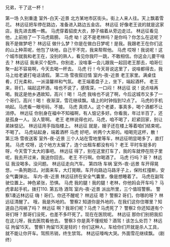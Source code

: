 
兄弟，干了这一杯！

第一场 久别重逢
室外-白天-近景
北方某地市区街头。街上人来人往。天上飘着雪花。
林远征把车停在路边，准备进入路边五金店。
林远征
好像老王说的就是这家店，我先进去瞧一瞧。
马虎穿着貂皮大衣，脖子缩着从旁边走过。
林远征看见他，上前拍了一下马虎肩膀。
马虎
呦！这不是老林吗？是你吗？你怎么在这呢？我不是做梦吧？
林远征
做什么梦？你是在做白日梦呢！是我。我跟老王在你们这的山上种茶呢，他包了块地，自己干不完，我来帮帮他。
马虎
哎呀！我说呢！这个城市就我和老王在，没别的熟人，看见你我吓一跳，不敢相信。你这会儿要干啥去？
林远征
我来买个配件。你别走，没啥事一会儿跟我一起回老王那去，咱哥仨聚一起不容易啊，今天去喝一杯去。
马虎
行！今天哥说这里了，说啥都得去，我马上给老婆打电话请假。
第二场 雪夜叙旧情
室内-夜-近景
老王家里。满桌佳肴，灯光柔和，一派温馨祥和气氛。
老王端着盘子上，坐下，端起酒杯。
老王
来，哥们，端起这杯酒，啥也不说了，感情深，一口闷！
林远征
说！说点啥再喝。我这是他乡遇故知，高兴！喝！
马虎
我啥也不说了啊，今后这城市又多了一个哥们，高兴！喝！
夜渐深，雪花继续飘。墙上的时钟指到12点了。
马虎的手机响起。马虎看一眼号码，不接。
马虎
真烦人。这个老婆，事真多，喝个酒都不让消停。
林远征
你别身在福中不知福啊，有人惦记多好。你看我，年过半百了，还是孤身一人。没人管啊。
老王
老林说得也对。马虎，咱不喝了，赶紧回家，别让弟妹惦记。
林远征用手指指楼上。
林远征
就是，嫂子还在楼上等着咱们结束呢。不喝了。
马虎站起身，端着酒杯
马虎
好吧，听两个大哥的。咱喝完这杯，散！
第三场 雪夜送客
室外-夜-近景
三个人站在雪地里等车，林远征明显喝多了，直打晃。
马虎
哎呀，这个地方太偏了，连个出租车都没有吗？
老王
平时车挺多的呀，今天雪下太大的事吧。
林远征
得了，别在这里打车了，我的车就停在院子里呢，我去开过来，我送你回去。
老王
不行啊。你喝酒了。
马虎
行吗？哥？
林远征
我没喝多。没问题。
林远征走向汽车。
第四场  车祸
室外-夜-远景
车开得晃悠，一条狗跑过。对面来车，大灯晃眼。车开向路边马路牙子上，保险杠撞断，安全气囊弹出。
车内-夜-近景
林远征挤在安全气囊里，像是想睡着了。
马虎在副驾驶位置上。神色紧张，恐惧。
马虎
我的腿！我的腿！老林，你他妈会开车吗？
马虎拿起手机，拨打110.
第五场 酒驾
室内-夜-近景
派出所里，三个值班警察。
警察1凑近林远征
嗨！哥们，你还不醒呢？
林远征
嗯？
警察2
哥们，你哪的呀？
林远征清醒了。
哦，我是外地的。
警察2
知道你是外地的，在我们这你住哪里？知道自己闯祸了吗？
林远征
啊？我哥们呢？马虎？马虎死了？
警察2
你还知道有个哥们呀？那哥们没死，也差不多吓死了。现在在医院呢。
林远征
那你们别把我扣在这儿呀，我去医院看他去。
警察3
你是真不懂规矩？酒驾！该怎么处罚？
林远征
拘留15天。
警察1
拘留15天是轻的！你们这种人，车给你们开就是杀人工具，就不能让你开车。驾照吊销，终生禁驾。
林远征嚎啕大哭。外面雪花继续飘。
(剧终）
